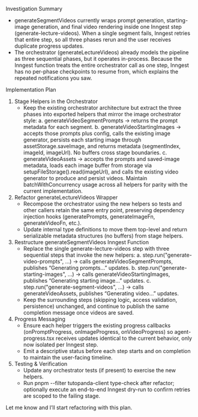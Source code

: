  Investigation Summary

  - generateSegmentVideos currently wraps prompt generation, starting-image generation, and final video rendering inside one Inngest
    step (generate-lecture-videos). When a single segment fails, Inngest retries that entire step, so all three phases rerun and the
    user receives duplicate progress updates.
  - The orchestrator (generateLectureVideos) already models the pipeline as three sequential phases, but it operates in-process.
    Because the Inngest function treats the entire orchestrator call as one step, Inngest has no per-phase checkpoints to resume from,    which explains the repeated notifications you saw.

  Implementation Plan

  1. Stage Helpers in the Orchestrator
      - Keep the existing orchestrator architecture but extract the three phases into exported helpers that mirror the image
        orchestrator style:
        a. generateVideoSegmentPrompts → returns the prompt metadata for each segment.
        b. generateVideoStartingImages → accepts those prompts plus config, calls the existing image generator, persists each
        starting image through assetStorage.saveImage, and returns metadata (segmentIndex, imageId, imageUrl). No buffers cross stage
        boundaries.
        c. generateVideoAssets → accepts the prompts and saved-image metadata, loads each image buffer from storage via
        setupFileStorage().read(imageUrl), and calls the existing video generator to produce and persist videos. Maintain
        batchWithConcurrency usage across all helpers for parity with the current implementation.
  2. Refactor generateLectureVideos Wrapper
      - Recompose the orchestrator using the new helpers so tests and other callers retain the same entry point, preserving dependency        injection hooks (generatePrompts, generateImageFn, generateVideoFn, etc.).
      - Update internal type definitions to move them top-level and return serializable metadata structures (no buffers) from stage
        helpers.
  3. Restructure generateSegmentVideos Inngest Function
      - Replace the single generate-lecture-videos step with three sequential steps that invoke the new helpers:
        a. step.run("generate-video-prompts", …) → calls generateVideoSegmentPrompts, publishes “Generating prompts…” updates.
        b. step.run("generate-starting-images", …) → calls generateVideoStartingImages, publishes “Generating starting image…”
        updates.
        c. step.run("generate-segment-videos", …) → calls generateVideoAssets, publishes “Generating video…” updates.
      - Keep the surrounding steps (skipping logic, access validation, persistence) unchanged, and continue to publish the same
        completion message once videos are saved.
  4. Progress Messaging
      - Ensure each helper triggers the existing progress callbacks (onPromptProgress, onImageProgress, onVideoProgress) so agent-
        progress.tsx receives updates identical to the current behavior, only now isolated per Inngest step.
      - Emit a descriptive status before each step starts and on completion to maintain the user-facing timeline.
  5. Testing & Verification
      - Update any orchestrator tests (if present) to exercise the new helpers.
      - Run pnpm --filter tutopanda-client type-check after refactor; optionally execute an end-to-end Inngest dry-run to confirm
        retries are scoped to the failing stage.

  Let me know and I’ll start refactoring with this plan.